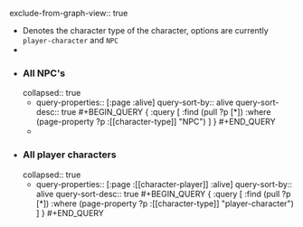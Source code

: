exclude-from-graph-view:: true

- Denotes the character type of the character, options are currently `player-character` and `NPC`
-
- ### All NPC's
  collapsed:: true
	- query-properties:: [:page :alive]
	  query-sort-by:: alive
	  query-sort-desc:: true
	  #+BEGIN_QUERY
	  {
	   :query [
	           :find (pull ?p [*]) 
	           :where 
	           (page-property ?p :[[character-type]] "NPC")
	           ]
	  }
	  #+END_QUERY
	-
- ### All player characters
  collapsed:: true
	- query-properties:: [:page :[[character-player]] :alive]
	  query-sort-by:: alive
	  query-sort-desc:: true
	  #+BEGIN_QUERY
	  {
	   :query [
	           :find (pull ?p [*]) 
	           :where 
	           (page-property ?p :[[character-type]] "player-character")
	           ]
	  }
	  #+END_QUERY